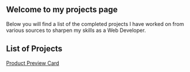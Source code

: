 ## Welcome to my projects page

Below you will find a list of the completed projects I have worked on from various sources to sharpen my skills as a Web Developer.

## List of Projects

[Product Preview Card](https://lisahon9780.github.io/Product_Preview_Card/)
